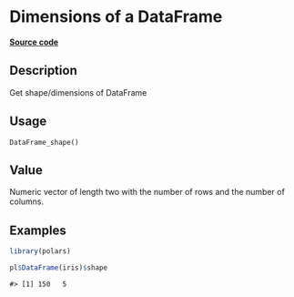 

# Dimensions of a DataFrame

[**Source code**](https://github.com/pola-rs/r-polars/tree/main/R/dataframe__frame.R#L464)

## Description

Get shape/dimensions of DataFrame

## Usage

<pre><code class='language-R'>DataFrame_shape()
</code></pre>

## Value

Numeric vector of length two with the number of rows and the number of
columns.

## Examples

``` r
library(polars)

pl$DataFrame(iris)$shape
```

    #> [1] 150   5
